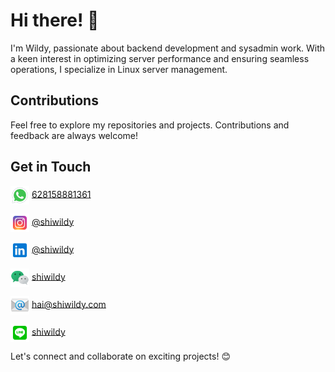 # Hi there! 👋
I'm Wildy, passionate about backend development and sysadmin work. With a keen interest in optimizing server performance and ensuring seamless operations, I specialize in Linux server management.

## Contributions
Feel free to explore my repositories and projects. Contributions and feedback are always welcome!

## Get in Touch
[<img src="https://raw.githubusercontent.com/shiwildy/shiwildy/refs/heads/main/whatsapp.png" align="center" width="30" height="30"/>](https://wa.me/628158881361)
[628158881361](https://wa.me/628158881361)

[<img src="https://raw.githubusercontent.com/shiwildy/shiwildy/refs/heads/main/instagram.png" align="center" width="30" height="30"/>](https://instagram.com/shiwildy)
[@shiwildy](https://instagram.com/shiwildy)

[<img src="https://raw.githubusercontent.com/shiwildy/shiwildy/refs/heads/main/linkedin.png" align="center" width="30" height="30"/>](https://www.linkedin.com/in/shiwildy)
[@shiwildy](https://www.linkedin.com/in/shiwildy)

[<img src="https://raw.githubusercontent.com/shiwildy/shiwildy/refs/heads/main/wechat.png" align="center" width="30" height="30"/>](#)
[shiwildy](#)

[<img src="https://raw.githubusercontent.com/shiwildy/shiwildy/refs/heads/main/email.png" align="center" width="30" height="30"/>](mailto:hai@shiwildy.com)
[hai@shiwildy.com](mailto:hai@shiwildy.com)

[<img src="https://raw.githubusercontent.com/shiwildy/shiwildy/refs/heads/main/line.png" align="center" width="30" height="30"/>](https://line.me/ti/p/NoBTpJLMWM)
[shiwildy](https://line.me/ti/p/NoBTpJLMWM)

Let's connect and collaborate on exciting projects! 😊
